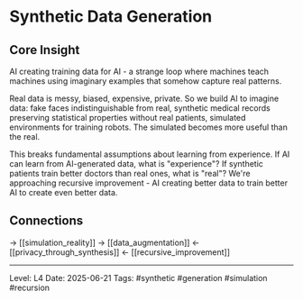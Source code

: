 # Synthetic Data Generation

## Core Insight
AI creating training data for AI - a strange loop where machines teach machines using imaginary examples that somehow capture real patterns.

Real data is messy, biased, expensive, private. So we build AI to imagine data: fake faces indistinguishable from real, synthetic medical records preserving statistical properties without real patients, simulated environments for training robots. The simulated becomes more useful than the real.

This breaks fundamental assumptions about learning from experience. If AI can learn from AI-generated data, what is "experience"? If synthetic patients train better doctors than real ones, what is "real"? We're approaching recursive improvement - AI creating better data to train better AI to create even better data.

## Connections
→ [[simulation_reality]]
→ [[data_augmentation]]
← [[privacy_through_synthesis]]
← [[recursive_improvement]]

---
Level: L4
Date: 2025-06-21
Tags: #synthetic #generation #simulation #recursion